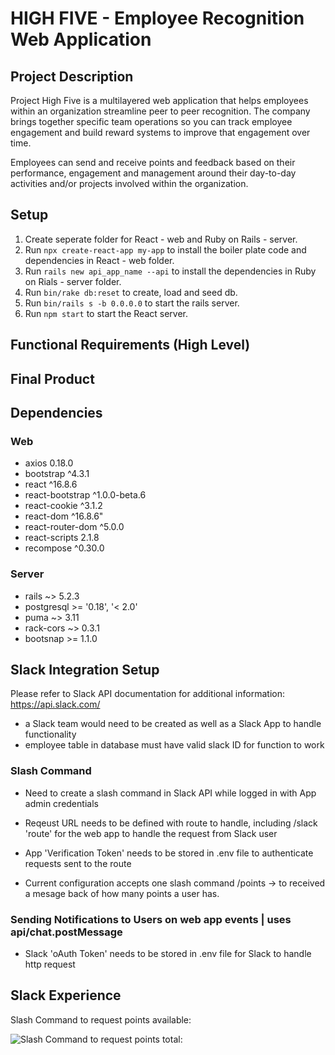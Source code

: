 # HIGH FIVE - Employee Recognition Web Application

## Project Description 

Project High Five is a multilayered web application that helps employees within an organization streamline peer to peer recognition. The company brings together specific team operations so you can track employee engagement and build reward systems to improve that engagement over time. 

Employees can send and receive points and feedback based on their performance, engagement and management around their day-to-day activities and/or projects involved within the organization. 


## Setup
1. Create seperate folder for React - web and Ruby on Rails - server.
2. Run `npx create-react-app my-app` to install the boiler plate code and dependencies in React - web folder.
3. Run `rails new api_app_name --api` to install the dependencies in Ruby on Rials - server folder. 
4. Run `bin/rake db:reset` to create, load and seed db.
5. Run `bin/rails s -b 0.0.0.0` to start the rails server.
6. Run `npm start` to start the React server.


## Functional Requirements (High Level)



## Final Product 



## Dependencies 

### Web

* axios 0.18.0
* bootstrap ^4.3.1
* react ^16.8.6
* react-bootstrap ^1.0.0-beta.6
* react-cookie ^3.1.2
* react-dom ^16.8.6"
* react-router-dom ^5.0.0
* react-scripts 2.1.8
* recompose ^0.30.0

### Server

* rails ~> 5.2.3
* postgresql >= '0.18', '< 2.0'
* puma ~> 3.11
* rack-cors ~> 0.3.1
* bootsnap >= 1.1.0


## Slack Integration Setup

Please refer to Slack API documentation for additional information: https://api.slack.com/

* a Slack team would need to be created as well as a Slack App to handle functionality
* employee table in database must have valid slack ID for function to work

### Slash Command

* Need to create a slash command in Slack API while logged in with App admin credentials

* Reqeust URL needs to be defined with route to handle, including /slack 'route' for the web app to handle the request from Slack user
* App 'Verification Token' needs to be stored in .env file to authenticate requests sent to the route
* Current configuration accepts one slash command /points -> to received a mesage back of how many points a user has.


### Sending Notifications to Users on web app events | uses api/chat.postMessage

* Slack 'oAuth Token' needs to be stored in .env file for Slack to handle http request



## Slack Experience

Slash Command to request points available:

![Slash Command to request points total:](https://github.com/binduprakash/HighFive-Employee-Recognition-App/blob/master/web/public/slash_command_gif.gif)





